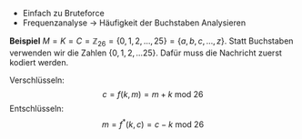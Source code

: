- Einfach zu Bruteforce
- Frequenzanalyse → Häufigkeit der Buchstaben Analysieren

**Beispiel**
$M=K=C=\mathbb{Z}_{26}=\{ 0,1,2,\dots,25 \}=\{ a,b,c,\dots,z \}$.
Statt Buchstaben verwenden wir die Zahlen $\{ 0,1,2,\dots25 \}$. Dafür muss die Nachricht zuerst kodiert werden.

Verschlüsseln:
$$
c=f(k,m)=m+k \text{ mod }26
$$
Entschlüsseln:
$$
m=f^{*}(k,c)=c-k\text{ mod }26
$$
